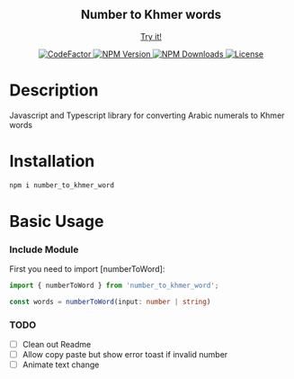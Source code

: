 <h2 align="center">Number to Khmer words</h2>

<p align="center">
    <a href="https://vh13294.github.io/number-to-khmer-word/">
        Try it!
    </a>
</p>


<p align="center">
    <a href="https://www.codefactor.io/repository/github/vh13294/number-to-khmer-word">
        <img src="https://www.codefactor.io/repository/github/vh13294/number-to-khmer-word/badge" alt="CodeFactor" />
    </a>
    <a href="https://www.npmjs.com/package/number_to_khmer_word">
        <img src="https://img.shields.io/npm/v/number_to_khmer_word.svg?style=flat-square&sanitize=true" alt="NPM Version" />
    </a>
    <a href="https://www.npmjs.com/package/number_to_khmer_word">
        <img src="https://img.shields.io/npm/dm/number_to_khmer_word.svg?style=flat-square&sanitize=true" alt="NPM Downloads" >
    </a>
    <a href="#">
        <img src="https://img.shields.io/npm/l/number_to_khmer_word.svg?colorB=black&label=LICENSE&style=flat-square&sanitize=true" alt="License"/>
    </a>
</p>

# Description

Javascript and Typescript library for converting Arabic numerals to Khmer words

# Installation

```bash
npm i number_to_khmer_word
```


# Basic Usage

### Include Module

First you need to import [numberToWord]:


```ts
import { numberToWord } from 'number_to_khmer_word';

const words = numberToWord(input: number | string)
```


### TODO
- [ ] Clean out Readme
- [ ] Allow copy paste but show error toast if invalid number
- [ ] Animate text change